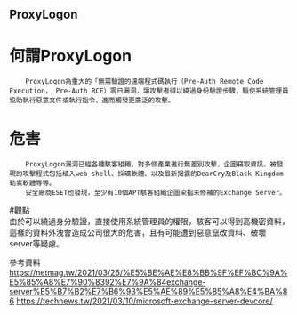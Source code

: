 
##       ProxyLogon
        
#       何謂ProxyLogon  
        ProxyLogon為重大的「無需驗證的遠端程式碼執行（Pre-Auth Remote Code Execution， Pre-Auth RCE）零日漏洞，讓攻擊者得以繞過身份驗證步驟，驅使系統管理員協助執行惡意文件或執行指令，進而觸發更廣泛的攻擊。

#       危害
        ProxyLogon漏洞已經各種駭客組織，對多個產業進行無差別攻擊，企圖竊取資訊。被發現的攻擊程式包括植入web shell、採礦軟體、以及最新揭露的DearCry及Black Kingdom勒索軟體等等。
        安全廠商ESET也發現，至少有10個APT駭客組織企圖染指未修補的Exchange Server。


#觀點     
        由於可以繞過身分驗證，直接使用系統管理員的權限，駭客可以得到高機密資料，這樣的資料外洩會造成公司很大的危害，且有可能遭到惡意竄改資料、破壞server等疑慮。








參考資料
https://netmag.tw/2021/03/26/%E5%BE%AE%E8%BB%9F%EF%BC%9A%E5%85%A8%E7%90%8392%E7%9A%84exchange-server%E5%B7%B2%E7%B6%93%E5%AE%89%E5%85%A8%E4%BA%86
https://technews.tw/2021/03/10/microsoft-exchange-server-devcore/
